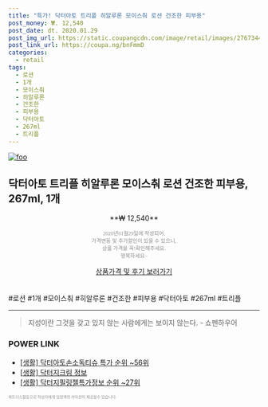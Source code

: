 ```yaml
--- 
title: "특가! 닥터아토 트리플 히알루론 모이스춰 로션 건조한 피부용" 
post_money: ₩. 12,540 
post_date: dt. 2020.01.29 
post_img_url: https://static.coupangcdn.com/image/retail/images/276734492154993-10590b9a-a6dc-433a-9c32-7512be2d9edb.jpg 
post_link_url: https://coupa.ng/bnFmmD 
categories: 
  - retail 
tags: 
  - 로션 
  - 1개 
  - 모이스춰 
  - 히알루론 
  - 건조한 
  - 피부용 
  - 닥터아토 
  - 267ml 
  - 트리플 
--- 
```

[![foo](https://static.coupangcdn.com/image/retail/images/276734492154993-10590b9a-a6dc-433a-9c32-7512be2d9edb.jpg)](https://coupa.ng/bnFmmD) 

## 닥터아토 트리플 히알루론 모이스춰 로션 건조한 피부용, 267ml, 1개 
<p style="text-align: center;">**₩ 12,540**</p> 
<p style="text-align: center;"><span style="color: #898c8f; font-family: Georgia,Times,serif; font-size: 0.75em;">2020년01월29일에 작성되어, <br>가격변동 및 추가할인이 있을 수 있으니,<br> 상품 가격을 꼭!확인해주세요.<br>행복하세요~</span> 
</p>	 
<div markdown="0" style="text-align: center;"><a href="https://coupa.ng/bnFmmD" class="btn btn--success">상품가격 및 후기 보러가기</a></div> 
<br><br> 
  #로션 #1개 #모이스춰 #히알루론 #건조한 #피부용 #닥터아토 #267ml #트리플 
<hr> 

> 지성이란 그것을 갖고 있지 않는 사람에게는 보이지 않는다. - 쇼펜하우어 


### POWER LINK

* <a href="https://blog.naver.com/sakai111/221786804539" target="_blank"> [생활] 닥터아토손소독티슈 특가 순위 ~56위</a>
* <a href="https://blog.naver.com/fash111/221768602651" target="_blank"> [생활] 닥터지크림 정보 </a>
* <a href="https://blog.naver.com/sakai111/221774887414" target="_blank"> [생활] 닥터지필링젤특가정보 순위 ~27위</a>

<span style="color: #898c8f; font-family: Georgia,Times,serif; font-size: 0.55em;">파트너스활동으로 작성자에게 일정액의 커미션이 제공될수 있습니다.</span> 
